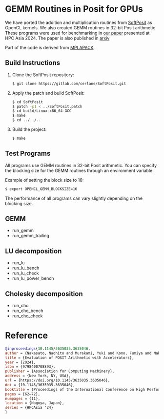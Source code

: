 # GEMM Routines in Posit for GPUs

We have ported the addition and multiplication routines from [SoftPosit](https://gitlab.com/cerlane/SoftPosit.git) as OpenCL kernels. We also created GEMM routines in 32-bit Posit arithmetic. These programs were used for benchmarking in [our paper](https://doi.org/10.1145/3635035.3635046) presented at HPC Asia 2024. The paper is also published in [arxiv](https://arxiv.org/abs/2401.14117)

Part of the code is derived from [MPLAPACK](https://github.com/nakatamaho/mplapack).

## Build Instructions

1. Clone the SoftPosit repository:
    ```bash
    $ git clone https://gitlab.com/cerlane/SoftPosit.git
    ```

2. Apply the patch and build SoftPosit:
    ```bash
    $ cd SoftPosit
    $ patch -p1 < ../SoftPosit.patch
    $ cd build/Linux-x86_64-GCC
    $ make
    $ cd ../../..
    ```

3. Build the project:
    ```bash
    $ make
    ```

## Test Programs

All programs use GEMM routines in 32-bit Posit arithmetic. You can specify the blocking size for the GEMM routines through an environment variable.

Example of setting the block size to 16:
```bash
$ export OPENCL_GEMM_BLOCKSIZE=16
```

The performance of all programs can vary slightly depending on the blocking size.

## GEMM
- run_gemm
- run_gemm_trailing

## LU decomposition
- run_lu
- run_lu_bench
- run_lu_check
- run_lu_power_bench

## Cholesky decomposition
- run_cho 
- run_cho_bench
- run_cho_check

# Reference 
```bibtex
@inproceedings{10.1145/3635035.3635046,
author = {Nakasato, Naohito and Murakami, Yuki and Kono, Fumiya and Nakata, Maho},
title = {Evaluation of POSIT Arithmetic with Accelerators},
year = {2024},
isbn = {9798400708893},
publisher = {Association for Computing Machinery},
address = {New York, NY, USA},
url = {https://doi.org/10.1145/3635035.3635046},
doi = {10.1145/3635035.3635046},
booktitle = {Proceedings of the International Conference on High Performance Computing in Asia-Pacific Region},
pages = {62–72},
numpages = {11},
location = {Nagoya, Japan},
series = {HPCAsia '24}
}
```
